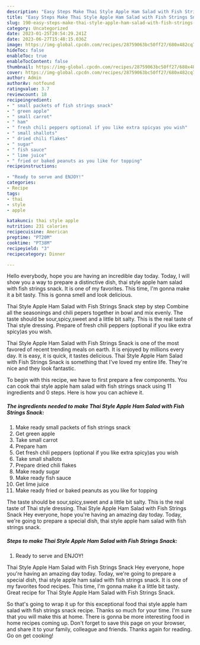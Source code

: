 ```yaml
---
description: "Easy Steps Make Thai Style Apple Ham Salad with Fish Strings Snack the Delicious"
title: "Easy Steps Make Thai Style Apple Ham Salad with Fish Strings Snack the Delicious"
slug: 190-easy-steps-make-thai-style-apple-ham-salad-with-fish-strings-snack-the-delicious
category: Uncategorized
date: 2023-01-25T20:54:29.241Z
date: 2023-06-27T15:48:15.036Z
image: https://img-global.cpcdn.com/recipes/28759063bc50ff27/680x482cq70/thai-style-apple-ham-salad-with-fish-strings-snack-recipe-main-photo.jpg
hideToc: false
enableToc: true
enableTocContent: false
thumbnail: https://img-global.cpcdn.com/recipes/28759063bc50ff27/680x482cq70/thai-style-apple-ham-salad-with-fish-strings-snack-recipe-main-photo.jpg
cover: https://img-global.cpcdn.com/recipes/28759063bc50ff27/680x482cq70/thai-style-apple-ham-salad-with-fish-strings-snack-recipe-main-photo.jpg
author: Admin
authorAv: notfound
ratingvalue: 3.7
reviewcount: 18
recipeingredient:
- " small packets of fish strings snack"
- " green apple"
- " small carrot"
- " ham"
- " fresh chili peppers optional if you like extra spicyas you wish"
- " small shallots"
- " dried chili flakes"
- " sugar"
- " fish sauce"
- " lime juice"
- " fried or baked peanuts as you like for topping"
recipeinstructions:

- "Ready to serve and ENJOY!"
categories:
- Recipe
tags:
- thai
- style
- apple

katakunci: thai style apple 
nutrition: 231 calories
recipecuisine: American
preptime: "PT20M"
cooktime: "PT38M"
recipeyield: "3"
recipecategory: Dinner

---
```



Hello everybody, hope you are having an incredible day today. Today, I will show you a way to prepare a distinctive dish, thai style apple ham salad with fish strings snack. It is one of my favorites. This time, I'm gonna make it a bit tasty. This is gonna smell and look delicious.

Thai Style Apple Ham Salad with Fish Strings Snack step by step Combine all the seasonings and chili pepers together in bowl and mix evenly. The taste should be sour,spicy,sweet and a little bit salty. This is the real taste of Thai style dressing. Prepare of fresh chili peppers (optional if you like extra spicy)as you wish.

Thai Style Apple Ham Salad with Fish Strings Snack is one of the most favored of recent trending meals on earth. It is enjoyed by millions every day. It is easy, it is quick, it tastes delicious. Thai Style Apple Ham Salad with Fish Strings Snack is something that I've loved my entire life. They're nice and they look fantastic.


To begin with this recipe, we have to first prepare a few components. You can cook thai style apple ham salad with fish strings snack using 11 ingredients and 0 steps. Here is how you can achieve it.

<!--inarticleads1-->

##### The ingredients needed to make Thai Style Apple Ham Salad with Fish Strings Snack:

1. Make ready  small packets of fish strings snack
1. Get  green apple
1. Take  small carrot
1. Prepare  ham
1. Get  fresh chili peppers (optional if you like extra spicy)as you wish
1. Take  small shallots
1. Prepare  dried chili flakes
1. Make ready  sugar
1. Make ready  fish sauce
1. Get  lime juice
1. Make ready  fried or baked peanuts as you like for topping


The taste should be sour,spicy,sweet and a little bit salty. This is the real taste of Thai style dressing. Thai Style Apple Ham Salad with Fish Strings Snack Hey everyone, hope you&#39;re having an amazing day today. Today, we&#39;re going to prepare a special dish, thai style apple ham salad with fish strings snack. 

<!--inarticleads2-->

##### Steps to make Thai Style Apple Ham Salad with Fish Strings Snack:


1. Ready to serve and ENJOY!

Thai Style Apple Ham Salad with Fish Strings Snack Hey everyone, hope you&#39;re having an amazing day today. Today, we&#39;re going to prepare a special dish, thai style apple ham salad with fish strings snack. It is one of my favorites food recipes. This time, I&#39;m gonna make it a little bit tasty. Great recipe for Thai Style Apple Ham Salad with Fish Strings Snack. 

So that's going to wrap it up for this exceptional food thai style apple ham salad with fish strings snack recipe. Thanks so much for your time. I'm sure that you will make this at home. There is gonna be more interesting food in home recipes coming up. Don't forget to save this page on your browser, and share it to your family, colleague and friends. Thanks again for reading. Go on get cooking!
